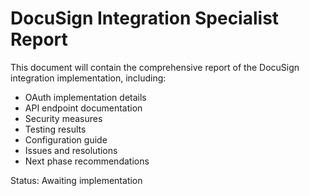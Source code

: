 # DocuSign Integration Specialist Report

This document will contain the comprehensive report of the DocuSign integration implementation, including:

- OAuth implementation details
- API endpoint documentation
- Security measures
- Testing results
- Configuration guide
- Issues and resolutions
- Next phase recommendations

Status: Awaiting implementation 